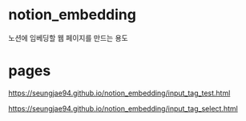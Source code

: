 # notion_embedding
노션에 임베딩할 웹 페이지를 만드는 용도

# pages

https://seungjae94.github.io/notion_embedding/input_tag_test.html

https://seungjae94.github.io/notion_embedding/input_tag_select.html
